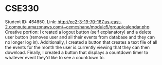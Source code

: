 # CSE330
Student ID: 464850, Link: http://ec2-3-19-70-167.us-east-2.compute.amazonaws.com/~cemcshane/module5/group/calendar.php  Creative portion: I created a logout button (self explanatory) and a delete user button (removes user and all their events from database and they can no longer log in). Additionally, I created a button that creates a text file of all the events for the month the user is currently viewing that they can then download.  Finally, I created a button that displays a countdown timer to whatever event they'd like to see a countdown to.
